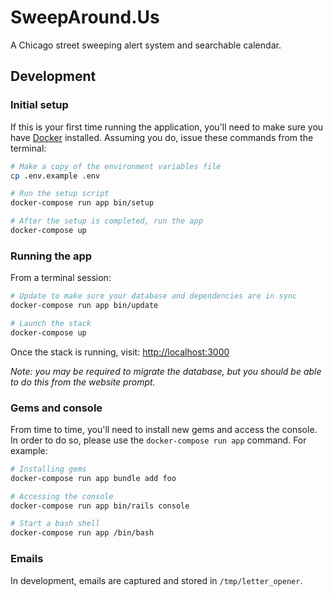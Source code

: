 # SweepAround.Us

A Chicago street sweeping alert system and searchable calendar.

## Development

### Initial setup

If this is your first time running the application, you'll need to make sure you have
[Docker](https://docs.docker.com/get-docker/) installed. Assuming you do, issue these commands
from the terminal:

```sh
# Make a copy of the environment variables file
cp .env.example .env

# Run the setup script
docker-compose run app bin/setup

# After the setup is completed, run the app
docker-compose up
```

### Running the app

From a terminal session:

```sh
# Update to make sure your database and dependencies are in sync
docker-compose run app bin/update

# Launch the stack
docker-compose up
```

Once the stack is running, visit: [http://localhost:3000](http://localhost:3000)

_Note: you may be required to migrate the database, but you should be able to do this from
the website prompt._

### Gems and console

From time to time, you'll need to install new gems and access the console. In order to do so,
please use the `docker-compose run app` command. For example:

```sh
# Installing gems
docker-compose run app bundle add foo

# Accessing the console
docker-compose run app bin/rails console

# Start a bash shell
docker-compose run app /bin/bash
```

### Emails

In development, emails are captured and stored in `/tmp/letter_opener`.
